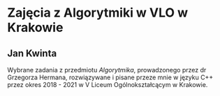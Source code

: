 Zajęcia z Algorytmiki w VLO w Krakowie
======================================
Jan Kwinta
----------
Wybrane zadania z przedmiotu *Algorytmika*, prowadzonego przez dr Grzegorza Hermana, rozwiązywane i pisane przeze mnie w języku C++ przez okres 2018 - 2021 w V Liceum Ogólnokształcącym w Krakowie.
